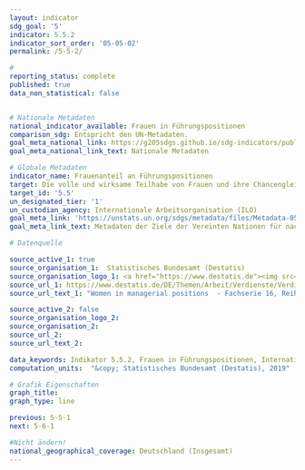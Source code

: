```yaml
---
layout: indicator
sdg_goal: '5'
indicator: 5.5.2
indicator_sort_order: '05-05-02'
permalink: /5-5-2/

#
reporting_status: complete
published: true
data_non_statistical: false


# Nationale Metadaten
national_indicator_available: Frauen in Führungspositionen
comparison_sdg: Entspricht den UN-Metadaten.
goal_meta_national_link: https://g205sdgs.github.io/sdg-indicators/public/MetaDe/5.5.2.pdf
goal_meta_national_link_text: Nationale Metadaten

# Globale Metadaten
indicator_name: Frauenanteil an Führungspositionen
target: Die volle und wirksame Teilhabe von Frauen und ihre Chancengleichheit bei der Übernahme von Führungsrollen auf allen Ebenen der Entscheidungsfindung im politischen, wirtschaftlichen und öffentlichen Leben sicherstellen
target_id: '5.5'
un_designated_tier: '1'
un_custodian_agency: Internationale Arbeitsorganisation (ILO)
goal_meta_link: 'https://unstats.un.org/sdgs/metadata/files/Metadata-05-05-02.pdf'
goal_meta_link_text: Metadaten der Ziele der Vereinten Nationen für nachhaltige Entwicklung

# Datenquelle

source_active_1: true
source_organisation_1:  Statistisches Bundesamt (Destatis)
source_organisation_logo_1: <a href="https://www.destatis.de"><img src="https://g205sdgs.github.io/sdg-indicators/public/logos/destatis.png" alt="Logo Destatis" /></a>
source_url_1: https://www.destatis.de/DE/Themen/Arbeit/Verdienste/Verdienste-Verdienstunterschiede/_inhalt.html
source_url_text_1: "Women in managerial positions  - Fachserie 16, Reihe 1"

source_active_2: false
source_organisation_logo_2:
source_organisation_2:
source_url_2:
source_url_text_2:

data_keywords: Indikator 5.5.2, Frauen in Führungspositionen, Internationale Arbeitsorganisation (ILO)
computation_units:  "&copy; Statistisches Bundesamt (Destatis), 2019"

# Grafik Eigenschaften
graph_title:
graph_type: line

previous: 5-5-1
next: 5-6-1

#Nicht ändern!
national_geographical_coverage: Deutschland (Insgesamt)
---
```

